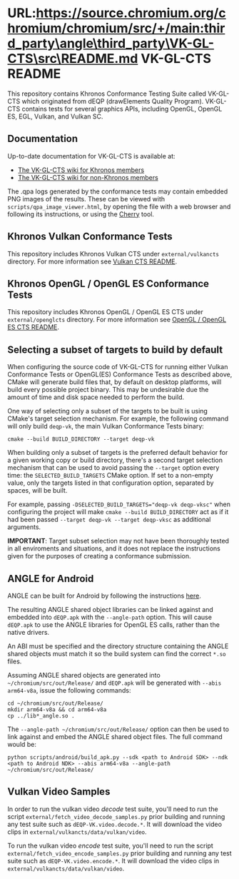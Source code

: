 URL:https://source.chromium.org/chromium/chromium/src/+/main:third_party\angle\third_party\VK-GL-CTS\src\README.md
VK-GL-CTS README
===========

This repository contains Khronos Conformance Testing Suite called VK-GL-CTS
which originated from dEQP (drawElements Quality Program).
VK-GL-CTS contains tests for several graphics APIs, including
OpenGL, OpenGL ES, EGL, Vulkan, and Vulkan SC.

Documentation
-------------

Up-to-date documentation for VK-GL-CTS is available at:

* [The VK-GL-CTS wiki for Khronos members](https://gitlab.khronos.org/Tracker/vk-gl-cts/wikis/home)
* [The VK-GL-CTS wiki for non-Khronos members](https://github.com/KhronosGroup/VK-GL-CTS/wiki)

The .qpa logs generated by the conformance tests may contain embedded PNG images of the results.
These can be viewed with `scripts/qpa_image_viewer.html`, by opening the file
with a web browser and following its instructions, or using the
[Cherry](https://android.googlesource.com/platform/external/cherry/)
tool.

Khronos Vulkan Conformance Tests
--------------------------------

This repository includes Khronos Vulkan CTS under `external/vulkancts` directory.
For more information see [Vulkan CTS README](external/vulkancts/README.md).

Khronos OpenGL / OpenGL ES Conformance Tests
--------------------------------

This repository includes Khronos OpenGL / OpenGL ES CTS under `external/openglcts` directory.
For more information see [OpenGL / OpenGL ES CTS README](external/openglcts/README.md).

Selecting a subset of targets to build by default
--------------------------------

When configuring the source code of VK-GL-CTS for running either Vulkan
Conformance Tests or OpenGL(ES) Conformance Tests as described above, CMake will
generate build files that, by default on desktop platforms, will build every
possible project binary. This may be undesirable due the amount of time and disk
space needed to perform the build.

One way of selecting only a subset of the targets to be built is using CMake's
target selection mechanism. For example, the following command will only build
`deqp-vk`, the main Vulkan Conformance Tests binary:

```
cmake --build BUILD_DIRECTORY --target deqp-vk
```

When building only a subset of targets is the preferred default behavior for a
given working copy or build directory, there's a second target selection
mechanism that can be used to avoid passing the `--target` option every time:
the `SELECTED_BUILD_TARGETS` CMake option. If set to a non-empty value, only the
targets listed in that configuration option, separated by spaces, will be built.

For example, passing `-DSELECTED_BUILD_TARGETS="deqp-vk deqp-vksc"` when
configuring the project will make `cmake --build BUILD_DIRECTORY` act as if it
had been passed `--target deqp-vk --target deqp-vksc` as additional arguments.

**IMPORTANT**: Target subset selection may not have been thoroughly tested in
all enviroments and situations, and it does not replace the instructions given
for the purposes of creating a conformance submission.

ANGLE for Android
--------------------------------

ANGLE can be built for Android by following the instructions
[here](https://chromium.googlesource.com/angle/angle.git/+/HEAD/doc/DevSetup.md#building-angle-for-android).

The resulting ANGLE shared object libraries can be linked against and embedded into `dEQP.apk` with
the `--angle-path` option.   This will cause `dEQP.apk` to use the ANGLE libraries for OpenGL ES
calls, rather than the native drivers.

An ABI must be specified and the directory structure containing the ANGLE shared objects must match
it so the build system can find the correct `*.so` files.

Assuming ANGLE shared objects are generated into `~/chromium/src/out/Release/` and `dEQP.apk` will
be generated with `--abis arm64-v8a`, issue the following commands:

	cd ~/chromium/src/out/Release/
	mkdir arm64-v8a && cd arm64-v8a
	cp ../lib*_angle.so .

The `--angle-path ~/chromium/src/out/Release/` option can then be used to link against and embed the
ANGLE shared object files.   The full command would be:

	python scripts/android/build_apk.py --sdk <path to Android SDK> --ndk <path to Android NDK> --abis arm64-v8a --angle-path ~/chromium/src/out/Release/

Vulkan Video Samples
--------------------------------

In order to run the vulkan video *decode* test suite, you'll need to run the script `external/fetch_video_decode_samples.py`
prior building and running any test suite such as `dEQP-VK.video.decode.*`. It will download the video clips  in `external/vulkancts/data/vulkan/video`.

To run the vulkan video *encode* test suite, you'll need to run the script `external/fetch_video_encode_samples.py`
prior building and running any test suite such as `dEQP-VK.video.encode.*`. It will download the video clips  in `external/vulkancts/data/vulkan/video`.